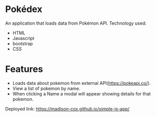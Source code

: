 # Pokédex

An application that loads data from Pokémon API.
Technology used:
* HTML
* Javascript
* bootstrap
* CSS

# Features

* Loads data about pokemon from external API(https://pokeapi.co/).
* View a list of pokemon by name.
* When clicking a Name a modal will appear showing details for that pokemon.

Deployed link: https://madison-cox.github.io/simple-js-app/
